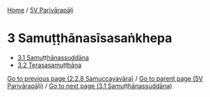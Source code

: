 
[Home](/) / [5V Parivārapāḷi](/tipitaka/5V.md)

# 3 Samuṭṭhānasīsasaṅkhepa

* [3.1 Samuṭṭhānassuddāna](/tipitaka/5V/3/3.1.md)
* [3.2 Terasasamuṭṭhāna](/tipitaka/5V/3/3.2.md)

[Go to previous page (2.2.8 Samuccayavāra)](/tipitaka/5V/2/2.2/2.2.8.md) / [Go to parent page (5V Parivārapāḷi)](/tipitaka/5V/0.md) / [Go to next page (3.1 Samuṭṭhānassuddāna)](/tipitaka/5V/3/3.1.md)



